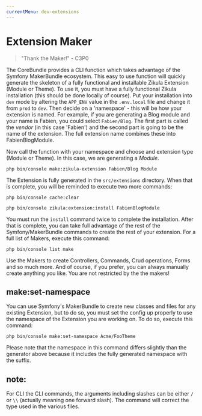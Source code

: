 ```yaml
---
currentMenu: dev-extensions
---
```

# Extension Maker

> "Thank the Maker!" - C3P0

The CoreBundle provides a CLI function which takes advantage of the Symfony MakerBundle ecosystem.
This easy to use function will quickly generate the skeleton of a fully functional and installable
Zikula Extension (Module or Theme). To use it, you must have a fully functional Zikula installation (this should
be done locally of course). Put your installation into `dev` mode by altering the `APP_ENV` value in the `.env.local`
file and change it from `prod` to `dev`. Then decide on a 'namespace' - this will be how your extension is named.
For example, if you are generating a Blog module and your name is Fabien, you could select `Fabien/Blog`. The first
part is called the _vendor_ (in this case 'Fabien') and the second part is going to be the name of the extension.
The full extension name combines these into FabienBlogModule.

Now call the function with your namespace and choose and extension type (Module or Theme). In this case, we are
generating a _Module_.

```shell
php bin/console make:zikula-extension Fabien/Blog Module
```

The Extension is fully generated in the `src/extensions` directory.
When that is complete, you will be reminded to execute two more commands:

```shell
php bin/console cache:clear
```

```shell
php bin/console zikula:extension:install FabienBlogModule
```

You must run the `install` command twice to complete the installation.
After that is complete, you can take full advantage of the rest of the Symfony/MakerBundle commands to create the
rest of your extension. For a full list of Makers, execute this command:

```shell
php bin/console list make
```

Use the Makers to create Controllers, Commands, Crud operations, Forms and so much more. And of course, if you prefer,
you can always manually create anything you like. You are not restricted by the the makers!

## make:set-namespace

You can use Symfony's MakerBundle to create new classes and files for any existing Extension, but to do so, you must
set the config up properly to use the namespace of the Extension you are working on. To do so, execute this command:

```shell
php bin/console make:set-namespace Acme/FooTheme
```

Please note that the namespace in this command differs slightly than the generator above because it includes
the fully generated namespace with the suffix.

## note:

For CLI the CLI commands, the arguments including slashes can be either `/` or `\\` (actually meaning one forward slash).
The command will correct the type used in the various files.
